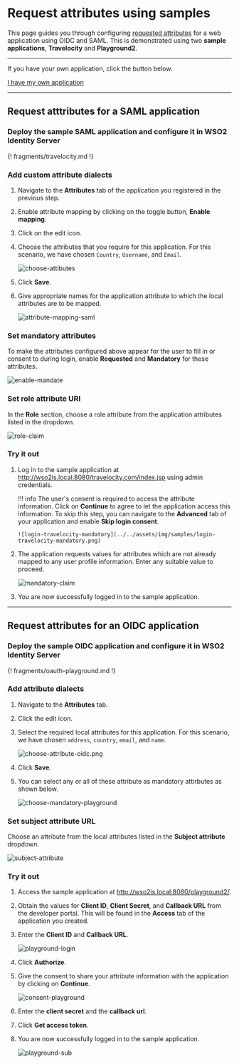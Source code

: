 
# Request attributes using samples

This page guides you through configuring [requested attributes](insertlink) for a web application using OIDC and SAML. 
This is demonstrated using two **sample applications**, **Travelocity** and **Playground2**.

----
If you have your own application, click the button below.

<a class="samplebtn_a" href="../../../guides/login/request-app-claims"   rel="nofollow noopener">I have my own application</a>

----

## Request atttributes for a SAML application

### Deploy the sample SAML application and configure it in WSO2 Identity Server

{! fragments/travelocity.md !}

### Add custom attribute dialects

1.  Navigate to the **Attributes** tab of the application you registered in the previous step. 

2.  Enable attribute mapping by clicking on the toggle button, **Enable mapping**. 

3.  Click on the edit icon. 

4.  Choose the attributes that you require for this application. For this scenario, we have chosen `Country`, `Username`, and `Email`. 

    ![choose-attibutes](../../assets/img/samples/choose-attributes.png)

5.  Click **Save**. 

6.  Give appropriate names for the application attribute to which the local attributes are to be mapped. 

    ![attribute-mapping-saml](../../assets/img/samples/attribute-mapping-saml.png)

### Set mandatory attributes

To make the attributes configured above appear for the user to fill in or consent to during login, enable **Requested** and **Mandatory** for these attributes.  

![enable-mandate](../../assets/img/samples/enable-mandate.png)

### Set role attribute URI 

In the **Role** section, choose a role attribute from the application attributes listed in the dropdown. 

![role-claim](../../assets/img/samples/role-claim.png)

### Try it out 

1.  Log in to the sample application at <http://wso2is.local:8080/travelocity.com/index.jsp> using admin credentials. 

    !!! info 
        The user's consent is required to access the attribute information. Click on **Continue** to agree to let the application access this information. To skip this step, you can navigate to the **Advanced** tab of your application and enable **Skip login consent**.

        ![login-travelocity-mandatory](../../assets/img/samples/login-travelocity-mandatory.png)

2.  The application requests values for attributes which are not already mapped to any user profile information. Enter any suitable value to proceed. 

    ![mandatory-claim](../../assets/img/samples/mandatory-claim.png)

3. You are now successfully logged in to the sample application. 

---

## Request attributes for an OIDC application

### Deploy the sample OIDC application and configure it in WSO2 Identity Server

{! fragments/oauth-playground.md !}

### Add attribute dialects 

1.  Navigate to the **Attributes** tab. 

2.  Click the edit icon. 

3.  Select the required local attributes for this application. For this scenario, we have chosen `address`, `country`, `email`, and `name`. 

    ![choose-attribute-oidc.png](../../assets/img/samples/choose-attribute-oidc.png)

4.  Click **Save**. 

5.  You can select any or all of these attribute as mandatory attirbutes as shown below. 

    ![choose-mandatory-playground](../../assets/img/samples/choose-mandatory-playground.png)

### Set subject attribute URL 

Choose an attribute from the local attributes listed in the **Subject attribute** dropdown. 

![subject-attribute](../../assets/img/samples/subject-attribute.png)

### Try it out

1.  Access the sample application at <http://wso2is.local:8080/playground2/>.  

2.  Obtain the values for **Client ID**, **Client Secret**, and **Callback URL** from the developer portal. This will be found in the **Access** tab of the application you created. 

3.  Enter the **Client ID** and **Callback URL**.

    ![playground-login](../../assets/img/samples/playground-login.png)

4.  Click **Authorize**. 

5.  Give the consent to share your attribute information with the application by clicking on **Continue**. 

    ![consent-playground](../../assets/img/samples/consent-playground.png)

6.  Enter the **client secret** and the **callback url**. 

7.  Click **Get access token**. 

8.  You are now successfully logged in to the sample application. 

    ![playground-sub](../../assets/img/samples/playground-sub.png)
